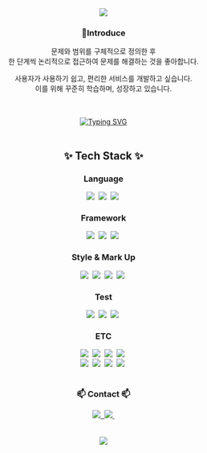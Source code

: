 <div align="center">
  <img src="https://capsule-render.vercel.app/api?type=waving&height=300&color=gradient&text=Welcome%20😊&fontAlignY=40&fontAlign=50" />
  <h3 align="center">📍Introduce </h3>
  <p>문제와 범위를 구체적으로 정의한 후 <br/>
    한 단계씩 논리적으로 접근하여 문제를 해결하는 것을 좋아합니다.</p>
  <p>사용자가 사용하기 쉽고, 편리한 서비스를 개발하고 싶습니다.<br/>
    이를 위해 꾸준히 학습하며, 성장하고 있습니다.</p>
</div>

<br/>
<br/>

<div align="center">
  <a href="https://git.io/typing-svg"><img src="https://readme-typing-svg.demolab.com?font=Fira+Code&pause=1000&size=30&color=6F9AAF&center=true&random=false&width=435&lines=Frontend+Developer" alt="Typing SVG" /></a>
</div>

<br/>

<!--내용 부분-->
<h2 align="center">✨ Tech Stack ✨</h2>

<h3 align="center"> Language </h3>

<div align="center">
  <img src="https://img.shields.io/badge/TypeScript-3178C6?style=flat&logo=TypeScript&logoColor=white" />&nbsp
  <img src="https://img.shields.io/badge/JavaScript-F7DF1E?style=flat&logo=javascript&logoColor=white" />&nbsp
  <img src="https://img.shields.io/badge/Python-3776AB?style=flat&logo=python&logoColor=F7D652" />&nbsp
</div>

<h3 align="center">Framework</h3>

<div align="center">
  <img src="https://img.shields.io/badge/Next-000000?style=flat&logo=nextdotjs&logoColor=white" />&nbsp
  <img src="https://img.shields.io/badge/React-3998B6?style=flat&logo=react&logoColor=white" />&nbsp
  <img src="https://img.shields.io/badge/Express-000000?style=flat&logo=Express&logoColor=white" />&nbsp
</div>

<h3 align="center">Style & Mark Up</h3>

<div align="center">
  <img src="https://img.shields.io/badge/TailwindCSS-38BDF8?style=flat&logo=Tailwind CSS&logoColor=white" />&nbsp
  <img src="https://img.shields.io/badge/PostCSS-white?style=flat&logo=postcss&logoColor=DD3A0A" />&nbsp
  <img src="https://img.shields.io/badge/CSS3-1572B6?style=flat&logo=CSS3&logoColor=white" />&nbsp
  <img src="https://img.shields.io/badge/HTML5-E34F26?style=flat&logo=html5&logoColor=white" />&nbsp
</div>

<h3 align="center">Test</h3>

<div align="center">
  <img src="https://img.shields.io/badge/Jest-C21325?style=flat&logo=jest&logoColor=white" />&nbsp
  <img src="https://img.shields.io/badge/Testing Library-E33332?style=flat&logo=testinglibrary&logoColor=white" />&nbsp
  <img src="https://img.shields.io/badge/Cypress-69D3A7?style=flat&logo=cypress&logoColor=white" />&nbsp
</div>

<h3 align="center">ETC</h3>

<div align="center">
  <img src="https://img.shields.io/badge/React Query-FF4154?style=flat&logo=reactquery&logoColor=white" />&nbsp
  <img src="https://img.shields.io/badge/SWR-000000?style=flat&logo=SWR&logoColor=white" />&nbsp
  <img src="https://img.shields.io/badge/Context API-000000?style=flat&logo=react&logoColor=white" />&nbsp
  <img src="https://img.shields.io/badge/Recoil-3578E5?style=flat&logo=recoil&logoColor=white" />&nbsp
  <br/>
  <img src="https://img.shields.io/badge/Sanity-F36458?style=flat&logo=sanity&logoColor=white" />&nbsp
  <img src="https://img.shields.io/badge/Vercel-000000?style=flat&logo=vercel&logoColor=white" />&nbsp
  <img src="https://img.shields.io/badge/Netlify-00C7B7?style=flat&logo=netlify&logoColor=white" />&nbsp
  <img src="https://img.shields.io/badge/CloudType-000000?style=flat&logo=&logoColor=white" />&nbsp
</div>

<br/>

<h3 align="center">📫 Contact 📫</h3>
<div align="center">
  <a href="https://simplistic-hippodraco-d28.notion.site/155a4f7f5840806b92b6c7e85716abd7">
    <img src="https://img.shields.io/badge/Portfolio-F7F7F5?style=flat&logo=notion&logoColor=black" />&nbsp
  </a>
  <a href="mailto:mywanpark@gmail.com">
    <img
      src="https://img.shields.io/badge/mywanpark@gmail.com-D14836?style=flat&logo=gmail&logoColor=white"/>&nbsp
  </a>
</div>

<br/>
<br/>

<div align = "center">
  <a href="https://github.com/anuraghazra/github-readme-stats">
    <img align="center" src="https://github-readme-stats.vercel.app/api?username=MyungWanPark&show_icons=true&hide_rank=true" />
  </a>
</div>
